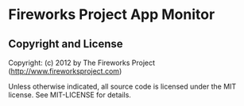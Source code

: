 Fireworks Project App Monitor
=============================

Copyright and License
---------------------
Copyright: (c) 2012 by The Fireworks Project (http://www.fireworksproject.com)

Unless otherwise indicated, all source code is licensed under the MIT license. See MIT-LICENSE for details.
